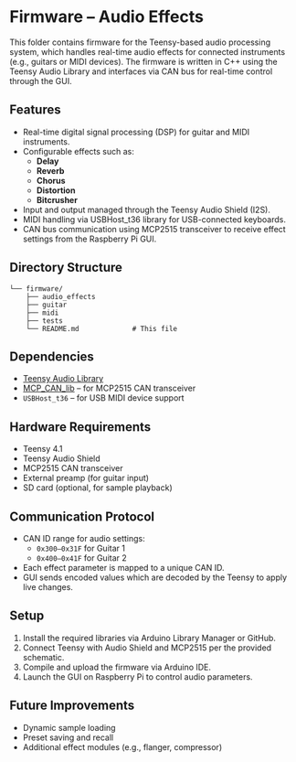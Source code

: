 # Firmware – Audio Effects

This folder contains firmware for the Teensy-based audio processing system, which handles real-time audio effects for connected instruments (e.g., guitars or MIDI devices). The firmware is written in C++ using the Teensy Audio Library and interfaces via CAN bus for real-time control through the GUI.

## Features

- Real-time digital signal processing (DSP) for guitar and MIDI instruments.
- Configurable effects such as:
  - **Delay**
  - **Reverb**
  - **Chorus**
  - **Distortion**
  - **Bitcrusher**
- Input and output managed through the Teensy Audio Shield (I2S).
- MIDI handling via USBHost_t36 library for USB-connected keyboards.
- CAN bus communication using MCP2515 transceiver to receive effect settings from the Raspberry Pi GUI.

## Directory Structure

```
└── firmware/
    ├── audio_effects              
    ├── guitar        
    ├── midi
    ├── tests           
    └── README.md             # This file
```

## Dependencies

- [Teensy Audio Library](https://www.pjrc.com/teensy/td_libs_Audio.html)
- [MCP_CAN_lib](https://github.com/coryjfowler/MCP_CAN_lib) – for MCP2515 CAN transceiver
- `USBHost_t36` – for USB MIDI device support

## Hardware Requirements

- Teensy 4.1
- Teensy Audio Shield
- MCP2515 CAN transceiver
- External preamp (for guitar input)
- SD card (optional, for sample playback)

## Communication Protocol

- CAN ID range for audio settings:
  - `0x300–0x31F` for Guitar 1
  - `0x400–0x41F` for Guitar 2
- Each effect parameter is mapped to a unique CAN ID.
- GUI sends encoded values which are decoded by the Teensy to apply live changes.

## Setup

1. Install the required libraries via Arduino Library Manager or GitHub.
2. Connect Teensy with Audio Shield and MCP2515 per the provided schematic.
3. Compile and upload the firmware via Arduino IDE.
4. Launch the GUI on Raspberry Pi to control audio parameters.

## Future Improvements

- Dynamic sample loading
- Preset saving and recall
- Additional effect modules (e.g., flanger, compressor)
